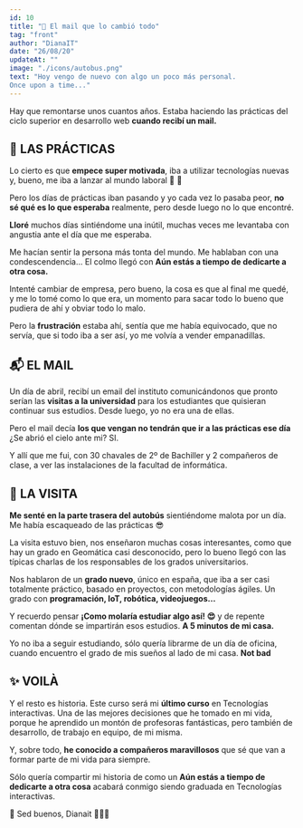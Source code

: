 ```yaml
---
id: 10
title: "🎯 El mail que lo cambió todo"
tag: "front"
author: "DianaIT"
date: "26/08/20"
updateAt: ""
image: "./icons/autobus.png"
text: "Hoy vengo de nuevo con algo un poco más personal.
Once upon a time..."
---
```


Hay que remontarse unos cuantos años. Estaba haciendo las prácticas del ciclo superior en desarrollo web **cuando recibí un mail.**

## 💼 LAS PRÁCTICAS

Lo cierto es que **empece super motivada**, iba a utilizar tecnologías nuevas y, bueno, me iba a lanzar al mundo laboral 👏 👏

Pero los días de prácticas iban pasando y yo cada vez lo pasaba peor, **no sé qué es lo que esperaba** realmente, pero desde luego no lo que encontré.

**Lloré** muchos días sintiéndome una inútil, muchas veces me levantaba con angustia ante el día que me esperaba.

Me hacían sentir la persona más tonta del mundo. Me hablaban con una condescendencia... El colmo llegó con **Aún estás a tiempo de dedicarte a otra cosa.**

Intenté cambiar de empresa, pero bueno, la cosa es que al final me quedé, y me lo tomé como lo que era, un momento para sacar todo lo bueno que pudiera de ahí y obviar todo lo malo.

Pero la **frustración** estaba ahí, sentía que me había equivocado, que no servía, que si todo iba a ser así, yo me volvía a vender empanadillas.

## 📬 EL MAIL

Un día de abril, recibí un email del instituto comunicándonos que pronto serían las **visitas a la universidad** para los estudiantes que quisieran continuar sus estudios. Desde luego, yo no era una de ellas.

Pero el mail decía **los que vengan no tendrán que ir a las prácticas ese día** ¿Se abrió el cielo ante mi? SI.

Y allí que me fui, con 30 chavales de 2º de Bachiller y 2 compañeros de clase, a ver las instalaciones de la facultad de informática.

## 🚌 LA VISITA

**Me senté en la parte trasera del autobús** sientiéndome malota por un día. Me había escaqueado de las prácticas 😎

La visita estuvo bien, nos enseñaron muchas cosas interesantes, como que hay un grado en Geomática casi desconocido, pero lo bueno llegó con las típicas charlas de los responsables de los grados universitarios.

Nos hablaron de un **grado nuevo**, único en españa, que iba a ser casi totalmente práctico, basado en proyectos, con metodologías ágiles. Un grado con **programación, IoT, robótica, videojuegos...**

Y recuerdo pensar **¡Como molaría estudiar algo así! 😍** y de repente comentan dónde se impartirán esos estudios. **A 5 minutos de mi casa.**

Yo no iba a seguir estudiando, sólo quería librarme de un día de oficina, cuando encuentro el grado de mis sueños al lado de mi casa. **Not bad**

## ✨ VOILÀ

Y el resto es historia. Este curso será mi **último curso** en Tecnologías interactivas. Una de las mejores decisiones que he tomado en mi vida, porque he aprendido un montón de profesoras fantásticas, pero también de desarrollo, de trabajo en equipo, de mi misma.

Y, sobre todo, **he conocido a compañeros maravillosos** que sé que van a formar parte de mi vida para siempre.

Sólo quería compartir mi historia de como un **Aún estás a tiempo de dedicarte a otra cosa** acabará conmigo siendo graduada en Tecnologías interactivas.

👋 Sed buenos, Dianait 👩🏽‍💻
